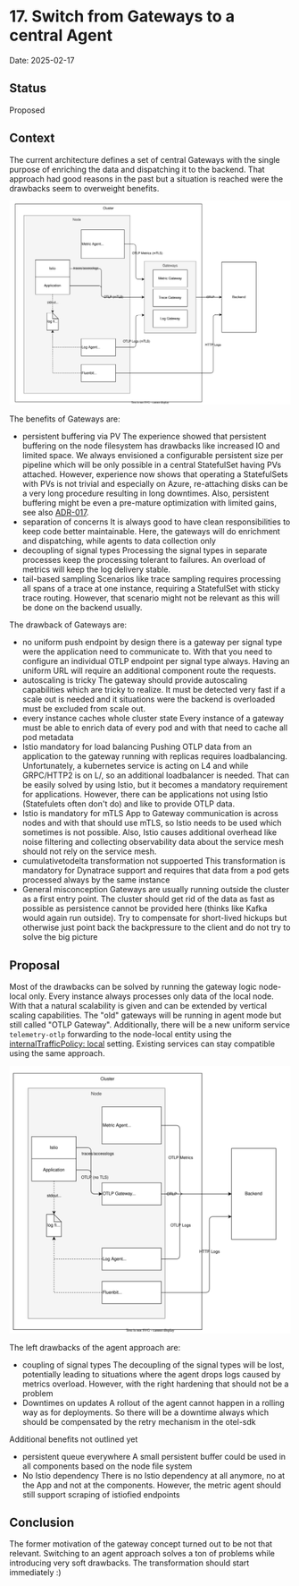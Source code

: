# 17. Switch from Gateways to a central Agent

Date: 2025-02-17

## Status

Proposed

## Context

The current architecture defines a set of central Gateways with the single purpose of enriching the data and dispatching it to the backend. That approach had good reasons in the past but a situation is reached were the drawbacks seem to overweight benefits.

![arch](./../assets/otlp-gateway-old.drawio.svg)

The benefits of Gateways are:
- persistent buffering via PV
  The experience showed that persistent buffering on the node filesystem has drawbacks like increased IO and limited space. We always envisioned a configurable persistent size per pipeline which will be only possible in a central StatefulSet having PVs attached. However, experience now shows that operating a StatefulSets with PVs is not trivial and especially on Azure, re-attaching disks can be a very long procedure resulting in long downtimes. Also, persistent buffering might be even a pre-mature optimization with limited gains, see also [ADR-017](./017-fault-tolerant-otel-logging-setup.md).
- separation of concerns
  It is always good to have clean responsibilities to keep code better maintainable. Here, the gateways will do enrichment and dispatching, while agents to data collection only
- decoupling of signal types
  Processing the signal types in separate processes keep the processing tolerant to failures. An overload of metrics will keep the log delivery stable.
- tail-based sampling
  Scenarios like trace sampling requires processing all spans of a trace at one instance, requiring a StatefulSet with sticky trace routing. However, that scenario might not be relevant as this will be done on the backend usually.

The drawback of Gateways are:
- no uniform push endpoint
  by design there is a gateway per signal type were the application need to communicate to. With that you need to configure an individual OTLP endpoint per signal type always. Having an uniform URL will require an additional component route the requests.
- autoscaling is tricky
  The gateway should provide autoscaling capabilities which are tricky to realize. It must be detected very fast if a scale out is needed and it situations were the backend is overloaded must be excluded from scale out.
- every instance caches whole cluster state
  Every instance of a gateway must be able to enrich data of every pod and with that need to cache all pod metadata
- Istio mandatory for load balancing
  Pushing OTLP data from an application to the gateway running with replicas requires loadbalancing. Unfortunately, a kubernetes service is acting on L4 and while GRPC/HTTP2 is on L/, so an additional loadbalancer is needed. That can be easily solved by using Istio, but it becomes a mandatory requirement for applications. However, there can be applications not using Istio (Statefulets often don't do) and like to provide OTLP data.
- Istio is mandatory for mTLS
  App to Gateway communication is across nodes and with that should use mTLS, so Istio needs to be used which sometimes is not possible. Also, Istio causes additional overhead like noise filtering and collecting observability data about the service mesh should not rely on the service mesh.
- cumulativetodelta transformation not suppoerted
  This transformation is mandatory for Dynatrace support and requires that data from a pod gets processed always by the same instance
- General misconception
  Gateways are usually running outside the cluster as a first entry point. The cluster should get rid of the data as fast as possible as persistence cannot be provided here (thinks like Kafka would again run outside). Try to compensate for short-lived hickups but otherwise just point back the backpressure to the client and do not try to solve the big picture

## Proposal

Most of the drawbacks can be solved by running the gateway logic node-local only. Every instance always processes only data of the local node. With that a natural scalability is given and can be extended by vertical scaling capabilities. The "old" gateways will be running in agent mode but still called "OTLP Gateway". Additionally, there will be a new uniform service `telemetry-otlp` forwarding to the node-local entity using the [internalTrafficPolicy: local](https://kubernetes.io/docs/reference/networking/virtual-ips/#internal-traffic-policy) setting. Existing services can stay compatible using the same approach.

![arch](./../assets/otlp-gateway-new.drawio.svg)

The left drawbacks of the agent approach are:
- coupling of signal types
  The decoupling of the signal types will be lost, potentially leading to situations where the agent drops logs caused by metrics overload. However, with the right hardening that should not be a problem
- Downtimes on updates
  A rollout of the agent cannot happen in a rolling way as for deployments. So there will be a downtime always which should be compensated by the retry mechanism in the otel-sdk

Additional benefits not outlined yet
- persistent queue everywhere
  A small persistent buffer could be used in all components based on the node file system
- No Istio dependency
  There is no Istio dependency at all anymore, no at the App and not at the components. However, the metric agent should still support scraping of istiofied endpoints

## Conclusion

The former motivation of the gateway concept turned out to be not that relevant. Switching to an agent approach solves a ton of problems while introducing very soft drawbacks. The transformation should start immediately :)
